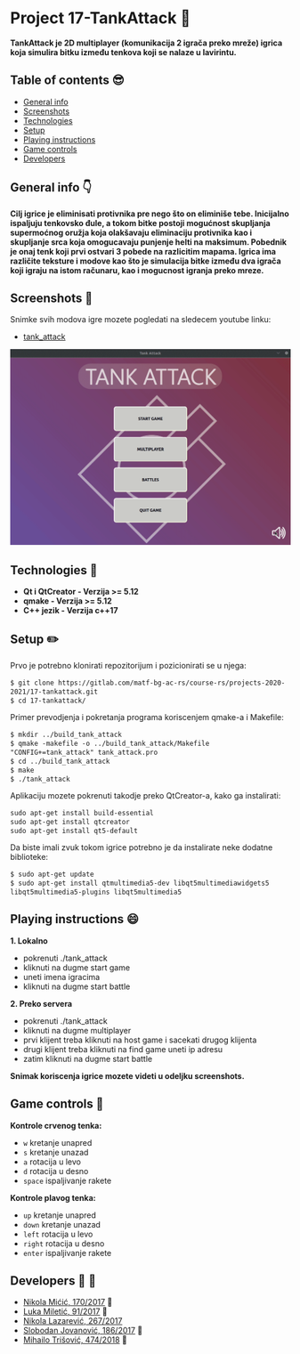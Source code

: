 # Project 17-TankAttack :memo: 	

**TankAttack je 2D multiplayer (komunikacija 2 igrača preko mreže) igrica koja simulira bitku između tenkova koji se nalaze u lavirintu.**  

## Table of contents :sunglasses:	
* [General info](#general-info-point_down)
* [Screenshots](#screenshots-dart)
* [Technologies](#technologies-wrench)
* [Setup](#setup-pencil2)
* [Playing instructions](#playing-instructions-smile)
* [Game controls](#game-controls-selfie)
* [Developers](#developers-punch-muscle)

## General info :point_down:
**Cilj igrice je eliminisati protivnika pre nego što on eliminiše tebe.
Inicijalno ispaljuju tenkovsko đule, a tokom bitke postoji mogućnost skupljanja supermoćnog oružja koja olakšavaju eliminaciju protivnika kao i skupljanje srca koja omogucavaju punjenje helti na maksimum.
Pobednik je onaj tenk koji prvi ostvari 3 pobede na razlicitim mapama.
Igrica ima različite teksture i modove kao što je simulacija bitke između dva igrača koji igraju na istom računaru, kao i mogucnost igranja preko mreze.**

## Screenshots :dart:
Snimke svih modova igre mozete pogledati na sledecem youtube linku:
* [tank_attack](https://www.youtube.com/playlist?list=PLzcUic-tf2LSq8aBPbCxmtnR_erb_Fu7O)

![Example screenshot](./screenshots/tank_attack_final_gif.gif)

## Technologies :wrench:
- **Qt i QtCreator - Verzija >= 5.12**
- **qmake - Verzija >= 5.12**
- **C++ jezik - Verzija c++17**

## Setup :pencil2:
Prvo je potrebno klonirati repozitorijum i pozicionirati se u njega:
```
$ git clone https://gitlab.com/matf-bg-ac-rs/course-rs/projects-2020-2021/17-tankattack.git
$ cd 17-tankattack/
```

Primer prevodjenja i pokretanja programa koriscenjem qmake-a i Makefile:
``` 
$ mkdir ../build_tank_attack
$ qmake -makefile -o ../build_tank_attack/Makefile "CONFIG+=tank_attack" tank_attack.pro
$ cd ../build_tank_attack
$ make 
$ ./tank_attack
```
Aplikaciju mozete pokrenuti takodje preko QtCreator-a, kako ga instalirati:
```
sudo apt-get install build-essential
sudo apt-get install qtcreator
sudo apt-get install qt5-default
```
Da biste imali zvuk tokom igrice potrebno je da instalirate neke dodatne biblioteke:
```
$ sudo apt-get update
$ sudo apt-get install qtmultimedia5-dev libqt5multimediawidgets5 libqt5multimedia5-plugins libqt5multimedia5
```
## Playing instructions :smile:
**1. Lokalno**
- pokrenuti ./tank_attack
- kliknuti na dugme start game 
- uneti imena igracima
- kliknuti na dugme start battle

**2. Preko servera**
- pokrenuti ./tank_attack
- kliknuti na dugme multiplayer
- prvi klijent treba kliknuti na host game i sacekati drugog klijenta
- drugi klijent treba kliknuti na find game uneti ip adresu
- zatim kliknuti na dugme start battle

**Snimak koriscenja igrice mozete videti u odeljku screenshots.**

## Game controls :selfie:
**Kontrole crvenog tenka:**       
- ```w``` kretanje unapred
- ```s``` kretanje unazad
- ```a``` rotacija u levo
- ```d``` rotacija u desno
- ```space``` ispaljivanje rakete

**Kontrole plavog tenka:**       
- ```up``` kretanje unapred
- ```down``` kretanje unazad
- ```left``` rotacija u levo
- ```right``` rotacija u desno
- ```enter``` ispaljivanje rakete

## Developers :punch: :muscle:

- [Nikola Mićić, 170/2017](https://gitlab.com/nikolamicic) :boy:
- [Luka Miletić, 91/2017](https://gitlab.com/lukamileticc) :man:
- [Nikola Lazarević, 267/2017](https://gitlab.com/_nikolalazarevic)
- [Slobodan Jovanović, 186/2017](https://gitlab.com/Sloba98) :man_with_gua_pi_mao:
- [Mihailo Trišović, 474/2018](https://gitlab.com/mihailotrisovic) :baby:

